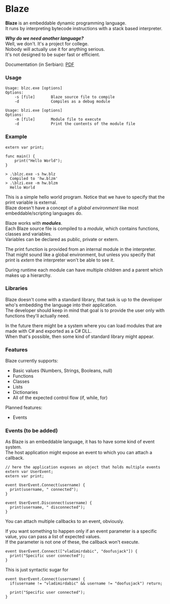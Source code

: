 # Blaze
**Blaze** is an embeddable dynamic programming language.\
It runs by interpreting bytecode instructions with a stack based interpreter.

_**Why do we need another language?**_\
Well, we don't. It's a project for college.\
Nobody will actually use it for anything serious.\
It's not designed to be super fast or efficient.

Documentation (in Serbian): [PDF](https://drive.google.com/file/d/1I4bpM7I9xLVZhMllnoYMQ4An64-sZTPR/view?usp=sharing)

### Usage
```
Usage: blzc.exe [options]
Options:
    -s [file]       Blaze source file to compile
    -d              Compiles as a debug module

Usage: blzi.exe [options]
Options:
    -m [file]       Module file to execute
    -d              Print the contents of the module file
```

### Example
```
extern var print;

func main() {
    print("Hello World");
}
```
```
> .\blzc.exe -s hw.blz
  Compiled to 'hw.blzm'
> .\blzi.exe -m hw.blzm
  Hello World
```
This is a simple hello world program. Notice that we have to specify that the print variable is external.\
Blaze doesn't have a concept of a *global environment* like most embeddable/scripting languages do.

Blaze works with **_modules_**.\
Each Blaze source file is compiled to a *module*, which contains functions, classes and variables.\
Variables can be declared as public, private or extern.

The print function is provided from an internal module in the interpreter.\
That might sound like a global environment, but unless you specify that print is *extern* the interpreter won't be able to see it.

During runtime each module can have multiple children and a parent which makes up a hierarchy.

### Libraries
Blaze doesn't come with a standard library, that task is up to the developer who's embedding the language into their application.\
The developer should keep in mind that goal is to provide the user only with functions they'll actually need.

In the future there might be a system where you can load modules that are made with C# and exported as a C# DLL.\
When that's possible, then some kind of standard library might appear.

### Features
Blaze currently supports:
- Basic values (Numbers, Strings, Booleans, null)
- Functions
- Classes
- Lists
- Dictionaries
- All of the expected control flow (if, while, for)

Planned features:
- Events

### Events (to be added)
As Blaze is an embeddable language, it has to have some kind of event system.\
The host application might expose an event to which you can attach a callback.
```
// here the application exposes an object that holds multiple events
extern var UserEvent;
extern var print;

event UserEvent.Connect(username) {
  print(username, " connected");
}

event UserEvent.Disconnect(username) {
  print(username, " disconnected");
}
```
You can attach multiple callbacks to an event, obviously.

If you want something to happen only if an event parameter is a specific value, you can pass a list of expected values.\
If the parameter is not one of these, the callback won't execute.

```
event UserEvent.Connect(["vladimirdabic", "doofusjack"]) {
  print("Specific user connected");
}
```

This is just syntactic sugar for
```
event UserEvent.Connect(username) {
  if(username != "vladimirdabic" && username != "doofusjack") return;

  print("Specific user connected");
}
```
